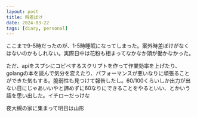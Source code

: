 ```yaml
---
layout: post
title: 時差ぼけ
date: 2024-03-22
tags: [diary, personal]
---
```


ここまで9-5時だったのが、1-5時睡眠になってしまった。案外時差ぼけがなくはないのかもしれない。実際日中は花粉も相まってなかなか頭が働かなかった。

ただ、apiをスプシにコピペするスクリプトを作って作業効率を上げたり、golangの本を読んで気分を変えたり、パフォーマンスが悪いなりに頑張ることができた気もする。脆弱性も見つけて報告したし。60/100くらいしか出力が出ない日にじゃあいいやと諦めずに60なりにできることをやるといい、とかいう話を思い出した。イチローだっけな

夜大槻の家に集まって明日は山形

